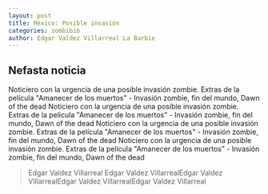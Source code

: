 ```yaml
---
layout: post
title: México: Posible invasión
categories: zombibib
author: Edgar Valdez Villarreal La Barbie
---
```


## Nefasta noticia

Noticiero con la urgencia de una posible invasión zombie. Extras de la película "Amanecer de los muertos" - Invasión zombie, fin del mundo, Dawn of the dead Noticiero con la urgencia de una posible invasión zombie. Extras de la película "Amanecer de los muertos" - Invasión zombie, fin del mundo, Dawn of the dead Noticiero con la urgencia de una posible invasión zombie. Extras de la película "Amanecer de los muertos" - Invasión zombie, fin del mundo, Dawn of the dead Noticiero con la urgencia de una posible invasión zombie. Extras de la película "Amanecer de los muertos" - Invasión zombie, fin del mundo, Dawn of the dead

> Edgar Valdez Villarreal
> Edgar Valdez VillarrealEdgar Valdez VillarrealEdgar Valdez VillarrealEdgar Valdez Villarreal
